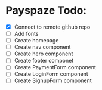 # Payspaze Todo:

- [x] Connect to remote github repo
- [ ] Add fonts
- [ ] Create homepage
- [ ] Create nav component
- [ ] Create hero component
- [ ] Create footer componet
- [ ] Create PaymentForm component
- [ ] Create LoginForm component
- [ ] Create SignupForm component
